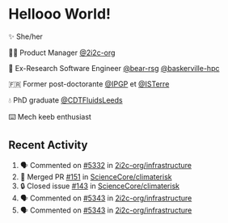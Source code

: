 # Hellooo World!

✨ She/her

👩‍💻 Product Manager [@2i2c-org](https://2i2c.org/)

🐻 Ex-Research Software Engineer [@bear-rsg](https://github.com/bear-rsg) [@baskerville-hpc](https://github.com/baskerville-hpc) 

🇫🇷 Former post-doctorante [@IPGP](https://github.com/IPGP) et [@ISTerre](https://www.isterre.fr/) 

💧 PhD graduate [@CDTFluidsLeeds](https://fluid-dynamics.leeds.ac.uk/) 

⌨️ Mech keeb enthusiast 

## Recent Activity 

<!--START_SECTION:activity-->
1. 🗣 Commented on [#5332](https://github.com/2i2c-org/infrastructure/issues/5332#issuecomment-2604221661) in [2i2c-org/infrastructure](https://github.com/2i2c-org/infrastructure)
2. 🎉 Merged PR [#151](https://github.com/ScienceCore/climaterisk/pull/151) in [ScienceCore/climaterisk](https://github.com/ScienceCore/climaterisk)
3. 🔒 Closed issue [#143](https://github.com/ScienceCore/climaterisk/issues/143) in [ScienceCore/climaterisk](https://github.com/ScienceCore/climaterisk)
4. 🗣 Commented on [#5343](https://github.com/2i2c-org/infrastructure/issues/5343#issuecomment-2602528467) in [2i2c-org/infrastructure](https://github.com/2i2c-org/infrastructure)
5. 🗣 Commented on [#5343](https://github.com/2i2c-org/infrastructure/issues/5343#issuecomment-2602524783) in [2i2c-org/infrastructure](https://github.com/2i2c-org/infrastructure)
<!--END_SECTION:activity-->
